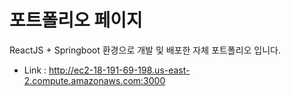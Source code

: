 # 포트폴리오 페이지
ReactJS + Springboot 환경으로 개발 및 배포한 자체 포트폴리오 입니다.

- Link : http://ec2-18-191-69-198.us-east-2.compute.amazonaws.com:3000